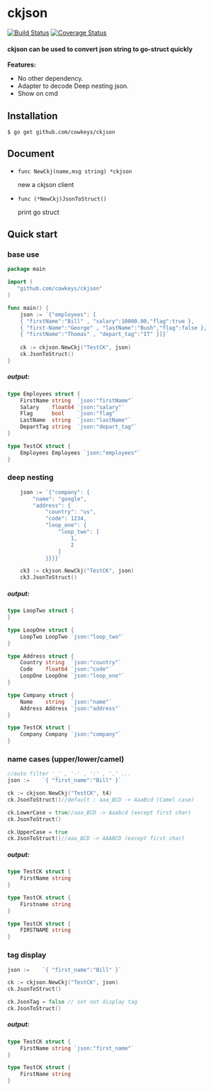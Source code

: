 # ckjson
[![Build Status](https://travis-ci.org/cowkeys/ckjson.png?branch=master)](https://travis-ci.org/cowkeys/ckjson)
[![Coverage Status](https://coveralls.io/repos/github/cowkeys/ckjson/badge.png?branch=master)](https://coveralls.io/github/cowkeys/ckjson?branch=master)

#### ckjson can be used to convert json string to go-struct quickly

**Features:**

-   No other dependency.
-   Adapter to decode Deep nesting json.
-   Show on cmd


Installation
------------

```
$ go get github.com/cowkeys/ckjson
```

Document
--------

-   `func NewCkj(name,msg string) *ckjson`

    new a ckjson client

-   `func (*NewCkj)JsonToStruct()`

    print go struct
    
Quick start
-----------
### base use
```go
package main

import (
   "github.com/cowkeys/ckjson"
)

func main() {
	json := `{"employees": [
    { "firstName":"Bill" , "salary":10000.00,"flag":true },
    { "first-Name":"George" , "lastName":"Bush","flag":false },
    { "firstName":"Thomas" , "depart_tag":"IT" }]}`
    
	ck := ckjson.NewCkj("TestCK", json)
	ck.JsonToStruct()
}
```
##### output:

```go
type Employees struct {
	FirstName string  `json:"firstName"`
	Salary    float64 `json:"salary"`
	Flag      bool    `json:"flag"`
	LastName  string  `json:"lastName"`
	DepartTag string  `json:"depart_tag"`
}

type TestCK struct {
	Employees Employees `json:"employees"`
}
```

### deep nesting
```go
    json := `{"company": {
        "name": "google",
        "address": {
            "country": "us",
            "code": 1234,
            "loop_one": {
                "loop_two": [
                    1,
                    2
                ]
            }}}}`

	ck3 := ckjson.NewCkj("TestCK", json)
	ck3.JsonToStruct()
```
##### output:

```go
type LoopTwo struct {
}

type LoopOne struct {
	LoopTwo LoopTwo `json:"loop_two"`
}

type Address struct {
	Country string  `json:"country"`
	Code    float64 `json:"code"`
	LoopOne LoopOne `json:"loop_one"`
}

type Company struct {
	Name    string  `json:"name"`
	Address Address `json:"address"`
}

type TestCK struct {
	Company Company `json:"company"`
}

```
### name cases (upper/lower/camel)
```go
//auto filter '_' , '-' , ':' , '.' ...
json :=    `{ "first_name":"Bill" }`

ck := ckjson.NewCkj("TestCK", t4)
ck.JsonToStruct()//default : aaa_BCD -> AaaBcd (Camel case)

ck.LowerCase = true//aaa_BCD -> Aaabcd (except first char)
ck.JsonToStruct()

ck.UpperCase = true
ck.JsonToStruct()//aaa_BCD -> AAABCD (except first char) 
```
##### output:
```go
type TestCK struct {
	FirstName string
}

type TestCK struct {
	Firstname string
}

type TestCK struct {
	FIRSTNAME string
}
```
### tag display
```go
json :=    `{ "first_name":"Bill" }`

ck := ckjson.NewCkj("TestCK", json)
ck.JsonToStruct()

ck.JsonTag = false // set not display tag
ck.JsonToStruct()
```
##### output:
```go
type TestCK struct {
	FirstName string `json:"first_name"`
}

type TestCK struct {
	FirstName string
}

```


